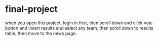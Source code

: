 # final-project
when you open this project, login in first, then scroll down and click vote button and insert results
and select any team, then scroll down to results table, then move to the news page.
